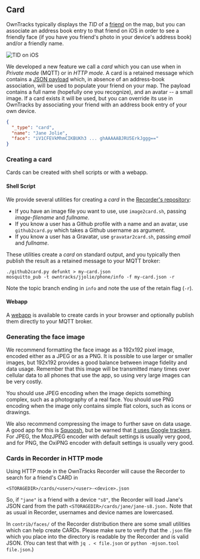 ## Card

OwnTracks typically displays the _TID_ of a [friend](friends.md) on the map, but you can associate an address book entry to that friend on iOS in order to see a friendly face (if you have you friend's photo in your device's address book) and/or a friendly name.

![TID on iOS](images/b-ipad-TID-map.png)

We developed a new feature we call a _card_ which you can use when in _Private mode_ (MQTT) or in _HTTP mode_. A card is a retained message which contains a [JSON payload](../tech/json.md) which, in absence of an address-book association, will be used to populate your friend on your map. The payload contains a full name (hopefully one you recognize), and an avatar -- a small image. If a card exists it will be used, but you can override its use in OwnTracks by associating your friend with an address book entry of your own device.

```json
{
  "_type": "card",
  "name": "Jane Jolie",
  "face": "iV1CFEVkMhmCIKBUKh3 ... ghAAAAABJRU5ErkJggg=="
}
```

### Creating a card

Cards can be created with shell scripts or with a webapp.

#### Shell Script
We provide several utilities for creating a _card_ in the [Recorder's repository](https://github.com/owntracks/recorder/tree/master/contrib/faces):

* If you have an image file you want to use, use `image2card.sh`, passing _image-filename_ and _fullname_.
* If you know a user has a Github profile with a name and an avatar, use `github2card.py` which takes a Github username as argument.
* If you know a user has a Gravatar, use `gravatar2card.sh`, passing _email_ and _fullname_.

These utilities create a _card_ on standard output, and you typically then publish the result as a retained message to your MQTT broker:

```
./github2card.py defunkt > my-card.json
mosquitto_pub -t owntracks/jjolie/phone/info -f my-card.json -r
```

Note the topic branch ending in `info` and note the use of the retain flag (`-r`).

#### Webapp
A [webapp](https://avanc.github.io/owntracks-cards) is available to create cards in your browser and optionally publish them directly to your MQTT broker.

### Generating the face image

We recommend formatting the face image as a 192x192 pixel image, encoded either as a JPEG or as a PNG. It is possible to use larger or smaller images, but 192x192 provides a good balance between image fidelity and data usage. Remember that this image will be transmitted many times over cellular data to all phones that use the app, so using very large images can be very costly.

You should use JPEG encoding when the image depicts something complex, such as a photography of a real face. You should use PNG encoding when the image only contains simple flat colors, such as icons or drawings.

We also recommend compressing the image to further save on data usage. A good app for this is [Squoosh](https://squoosh.app/), but be warned that [it uses Google trackers](https://github.com/GoogleChromeLabs/squoosh#privacy). For JPEG, the MozJPEG encoder with default settings is usually very good, and for PNG, the OxiPNG encoder with default settings is usually very good.

### Cards in Recorder in HTTP mode

Using HTTP mode in the OwnTracks Recorder will cause the Recorder to search for a friend's CARD in

```
<STORAGEDIR>/cards/<user>/<user>-<device>.json
```

So, if `"jane"` is a friend with a device `"s8"`, the Recorder will load Jane's JSON card from the path `<STORAGEDIR>/cards/jane/jane-s8.json.` Note that as usual in Recorder, usernames and device names are lowercased.

In `contrib/faces/` of the Recorder distribution there are some small utilities which can help create CARDs. Please make sure to verify that the `.json` file which you place into the directory is readable by the Recorder and is valid JSON. (You can test that with `jq . < file.json` or `python -mjson.tool file.json`.)

